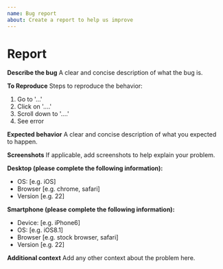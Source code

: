 ```yaml
---
name: Bug report
about: Create a report to help us improve
---
```


# Report

**Describe the bug**
A clear and concise description of what the bug is.

**To Reproduce**
Steps to reproduce the behavior:

1. Go to '...'
2. Click on '....'
3. Scroll down to '....'
4. See error

**Expected behavior**
A clear and concise description of what you expected to happen.

**Screenshots**
If applicable, add screenshots to help explain your problem.

**Desktop (please complete the following information):**

- OS: \[e.g. iOS]
- Browser \[e.g. chrome, safari]
- Version \[e.g. 22]

**Smartphone (please complete the following information):**

- Device: \[e.g. iPhone6]
- OS: \[e.g. iOS8.1]
- Browser \[e.g. stock browser, safari]
- Version \[e.g. 22]

**Additional context**
Add any other context about the problem here.

